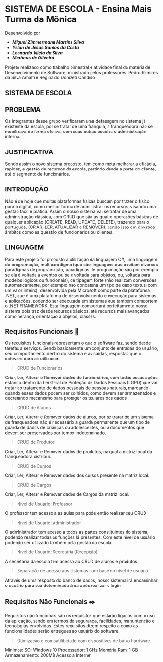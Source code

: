 # SISTEMA DE ESCOLA - Ensina Mais Turma da Mônica

Desenvolvido por
* ***Miguel Zimmermann Martins Silva***
* ***Yslan de Jesus Santos da Costa***
* ***Leonardo Vilela da Silva***
* ***Matheus de Oliveira***

Projeto realizado como trabalho bimestral e atividade final da matéria de Desenvolvimento de Software, ministrado pelos professores: Pedro Ramires da Silva Amalfi e Reginaldo Donizeti Cândido

## SISTEMA DE ESCOLA

## PROBLEMA

Os integrantes desse grupo verificaram uma defasagem no sistema já existente da escola, por se tratar de uma franquia, a franqueadora não se mobilizava de forma efetiva, com suas outras escolas e administração interna.

## JUSTIFICATIVA

Sendo assim o novo sistema proposto, tem como meta melhorar a eficácia, rapidez, e gestão de recursos da escola, partindo desde a parte do cliente, até o segmento de funcionários. 

## INTRODUÇÃO

Não é de hoje que muitas plataformas físicas buscam por trazer o físico para o digital, como melhor forma de administrar os recursos, visando uma gestão fácil e prática. Assim o nosso sistema vai se tratar de uma administração clássica, com CRUD que são as quatro operações básicas de qualquer aplicação (CREATE, READ, UPDATE, DELETE), trazendo para o português, (CRIAR, LER, ATUALIZAR e REMOVER), sendo isso em diversos âmbitos como na questão de funcionários ou clientes.

## LINGUAGEM

Para este projeto foi proposto a utilização da linguagem C#, uma linguagem de programação, multiparadigma (que são linguagens que aceitam diversos paradigmas de programação, paradigmas de programação são por exemplo se ela é voltada a eventos ou se é voltada para objetos, ou, voltada para modelos lógicos ou funcionais), de tipagem forte (não realizam conversões automaticamente, por exemplo não concatena um tipo de dado textual com um valor inteiro), desenvolvida pela Microsoft como parte da plataforma .NET, que é uma plataforma de desenvolvimento e execução para sistemas e aplicações, podendo ser executada em sistemas que também comportem o .NET FRAMEWORK. Esta linguagem comportará perfeitamente nosso sistema pois traz desde recursos básicos, até recursos mais avançados como herança, orientação a objetos, classes.

## Requisitos Funcionais :hammer:

Os requisitos funcionais representam o que o software faz, sendo desde tarefas a serviços. Sendo basicamente um conjunto de entradas do usuário, seu comportamento dentro do sistema e as saídas, respostas que o software dará ao utilizador.

> CRUD de Funcionários

Criar, Ler, Alterar e Remover dados de funcionários, com todas essas ações estando dentro da Lei Geral de Proteção de Dados Pessoais (LGPD) que vai tratar do tratamento de dados pessoais de pessoas naturais, marcando quando esses dados podem ser colhidos, como devem ser armazenados e decretando mecanismo para proteger os titulares dos dados.

> CRUD de Alunos

Criar, Ler, Alterar e Remover dados de alunos, por se tratar de um sistema de franqueadora não é necessário a guarda permanente que um tipo de guarda de dados de crianças ou adolescentes, ou a documentos que devem ser preservados por tempo indeterminado.

> CRUD de Produtos

Criar, Ler, Alterar e Remover dados de produtos, na qual a matriz local da franqueadora distribui.

> CRUD de Cursos

Criar, Ler, Alterar e Remover dados dos cursos presente na matriz local.

> CRUD de Cargos

Criar, Ler, Alterar e Remover dados de Cargos da matriz local.

> Nível de Usuário: Professor

 O professor tem acesso a as aulas para pode então realizar seu CRUD

> Nível de Usuário: Administrador

O administrador tem acesso a todos as partes constituintes do sistema, podendo realizar todas as funções lá presentes. Com este nível de usuário podendo ser utilizado também pela gestão da escola.

> Nível de Usuário: Secretária (Recepção)

A secretária da escola tem acesso ao CRUD de alunos e produtos.

> Separação de acesso aos sistemas com base no nível de usuário

Através de uma resposta do banco de dados, nosso sistema irá encaminhar o usuário para sua determinada área após realizar o login

## Requisitos Não Funcionais :black_nib:

Requisitos não funcionais são os requisitos que estarão ligados com o uso da aplicação, sendo em termos de segurança, facilidades, manuntenção e tecnologias envolvidas. Estes requisitos dizem respeito a como as funcionalidades serão entregues ao usuário do software.

> Otimização e compatilibidade com dispositivos de baixo hardware.

Mínimos:
SO: Windows 10
Processador: 1 GHz
Memória Ram: 1 GB
Armazenamento: 200MB
Acesso a Internet
